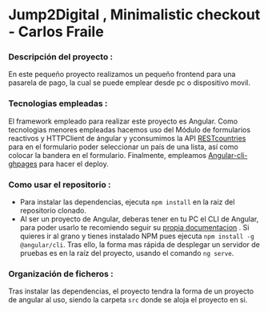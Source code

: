# Jump2Digital , Minimalistic checkout - Carlos Fraile

### Descripción del proyecto :

En este pequeño proyecto realizamos un pequeño frontend para una pasarela de pago, la cual se puede emplear desde pc o dispositivo movil.

### Tecnologias empleadas : 

El framework empleado para realizar este proyecto es Angular. Como tecnologias menores empleadas hacemos uso del Módulo de formularios reactivos y HTTPClient de ángular y yconsumimos la API [RESTcountries](https://restcountries.com/) para en el formulario poder seleccionar un país de una lista, así como colocar la bandera en el formulario. Finalmente, empleamos [Angular-cli-ghpages](https://www.npmjs.com/package/angular-cli-ghpages) para hacer el deploy.

### Como usar el repositorio : 

- Para instalar las dependencias, ejecuta `npm install` en la raiz del repositorio clonado.
- Al ser un proyecto de Angular, deberas tener en tu PC el CLI de Angular, para poder usarlo te recomiendo seguir su [propia documentacion](https://angular.io/cli) . Si quieres ir al grano y tienes instalado NPM pues ejecuta `npm install -g @angular/cli`.
Tras ello, la forma mas rápida de desplegar un servidor de pruebas es en la raíz del proyecto, usando el comando `ng serve`.

### Organización de ficheros : 

Tras instalar las dependencias, el proyecto tendra la forma de un proyecto de angular al uso, siendo la carpeta `src` donde se aloja el proyecto en si.



